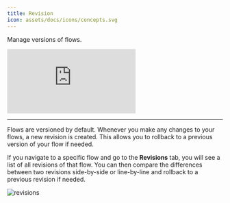 ```yaml
---
title: Revision
icon: assets/docs/icons/concepts.svg
---
```


Manage versions of flows.

<div class="video-container">
    <iframe src="https://www.youtube.com/embed/lpHl52Rlvr0?si=RyPvvhGNkTmskLKP" title="YouTube video player" frameborder="0" allow="accelerometer; autoplay; clipboard-write; encrypted-media; gyroscope; picture-in-picture; web-share" referrerpolicy="strict-origin-when-cross-origin" allowfullscreen></iframe>
</div>

---

Flows are versioned by default. Whenever you make any changes to your flows, a new revision is created. This allows you to rollback to a previous version of your flow if needed.

If you navigate to a specific flow and go to the **Revisions** tab, you will see a list of all revisions of that flow. You can then compare the differences between two revisions side-by-side or line-by-line and rollback to a previous revision if needed.

![revisions](assets/docs/concepts/revisions.png)

